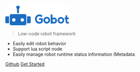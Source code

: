 ![logo](res/logo.png)

> Low-code robot framework

* Easily edit robot behavior
* Support lua script node
* Easily manage robot runtime status information (Metadata

[Github](https://github.com/pojol/gobot)
[Get Started](/zh-cn/README.md)